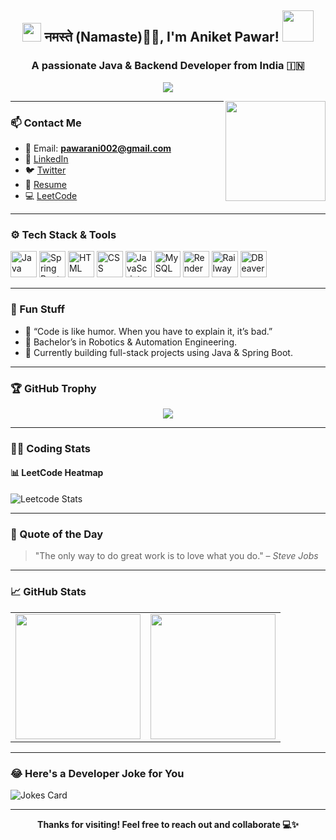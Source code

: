 <h2 align="center">
  <img src="https://emojis.slackmojis.com/emojis/images/1531849430/4246/blob-sunglasses.gif" width="30"/>
  नमस्ते (Namaste)🙏🏻, I'm Aniket Pawar!
  <img src="https://media.giphy.com/media/12oufCB0MyZ1Go/giphy.gif" width="50">
</h2>

<h3 align="center">A passionate Java & Backend Developer from India 🇮🇳</h3>

<p align="center">
  <img src="https://readme-typing-svg.herokuapp.com?font=Time+New+Roman&color=cyan&size=25&center=true&vCenter=true&width=600&height=100&lines=Java+Developer;Robotics+And+Automation+Engineer;Spring+Boot+Back-End+Specialist;MySQL+|+HTML+|+CSS+|+JS" />
</p>

<img align="right" src="https://media.giphy.com/media/M9gbBd9nbDrOTu1Mqx/giphy.gif" width="160"/>

---

### 📫 Contact Me

- 📧 Email: **pawarani002@gmail.com**
- 💼 [LinkedIn](https://www.linkedin.com/in/aniket-pawar-2436bb240/)
- 🐦 [Twitter](https://x.com/Aniketp26812224)
- 📄 [Resume](https://drive.google.com/file/d/1UGKITQHSnvEXHBjjndQYAliU4sEitSHQ/view)
- 💻 [LeetCode](https://leetcode.com/u/ani002/)

---

### ⚙️ Tech Stack & Tools

<p align="left">
  <img src="https://cdn.jsdelivr.net/gh/devicons/devicon/icons/java/java-original.svg" height="42" alt="Java" />
  <img src="https://cdn.jsdelivr.net/gh/devicons/devicon/icons/spring/spring-original.svg" height="42" alt="Spring Boot" />
  <img src="https://cdn.jsdelivr.net/gh/devicons/devicon/icons/html5/html5-original.svg" height="42" alt="HTML" />
  <img src="https://cdn.jsdelivr.net/gh/devicons/devicon/icons/css3/css3-original.svg" height="42" alt="CSS" />
  <img src="https://cdn.jsdelivr.net/gh/devicons/devicon/icons/javascript/javascript-original.svg" height="42" alt="JavaScript" />
  <img src="https://cdn.jsdelivr.net/gh/devicons/devicon/icons/mysql/mysql-original-wordmark.svg" height="42" alt="MySQL" />
  <img src="https://www.vectorlogo.zone/logos/render/render-icon.svg" height="42" alt="Render" />
  <img src="https://raw.githubusercontent.com/railwayapp/logos/main/logo-light.svg" height="42" alt="Railway" />
  <img src="https://img.icons8.com/ios-filled/50/000000/database.png" height="42" alt="DBeaver" />
</p>

---

### 🧠 Fun Stuff

- 📌 “Code is like humor. When you have to explain it, it’s bad.”
- 🤖 Bachelor’s in Robotics & Automation Engineering.
- 🔭 Currently building full-stack projects using Java & Spring Boot.

---

### 🏆 GitHub Trophy
<p align="center">
  <img src="https://github-profile-trophy.vercel.app/?username=ani002&theme=onedark&margin-w=15&margin-h=15&no-frame=true" />
</p>

---

### 👨‍💻 Coding Stats

#### 📊 LeetCode Heatmap
![Leetcode Stats](https://leetcard.jacoblin.cool/ani002?ext=heatmap)

---

### 🎯 Quote of the Day
> "The only way to do great work is to love what you do." – *Steve Jobs*

---

### 📈 GitHub Stats

<table>
  <tr>
    <td>
      <img src="https://github-readme-stats.vercel.app/api/top-langs/?username=ani002&layout=compact&theme=dark" height="200px" />
    </td>
    <td>
      <img src="https://github-readme-streak-stats.herokuapp.com/?user=ani002&theme=dark" height="200px" />
    </td>
  </tr>
</table>

---

### 😂 Here's a Developer Joke for You
![Jokes Card](https://readme-jokes.vercel.app/api)

---

<p align="center">
  <b>Thanks for visiting! Feel free to reach out and collaborate 💻✨</b>
</p>
